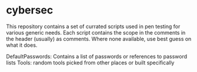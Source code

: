# cybersec

This repository contains a set of currated scripts used in pen testing for various generic needs. 
Each script contains the scope in the comments in the header (usually) as comments. Where none available, use best guess on what it does.


DefaultPasswords: Contains a list of passwords or references to password lists
Tools: random tools picked from other places or built specifically
